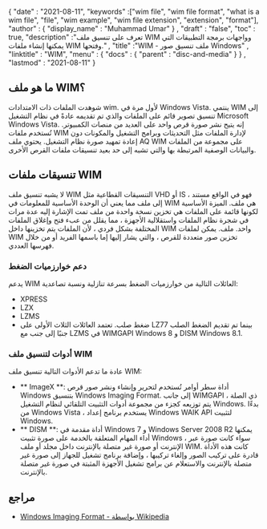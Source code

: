 {
  "date" : "2021-08-11",
  "keywords" :["wim file", "wim file format", "what is a wim file", "file", "wim example", "wim file extension", "extension", "format"],
  "author" : {
    "display_name" : "Muhammad Umar"
} ,
  "draft" : "false",
   "toc" : true,
  "description" :"تعرف على تنسيق ملف WIM وواجهات برمجة التطبيقات التي يمكنها إنشاء ملفات WIM وفتحها." ,
  "title" :"WIM - ملف تنسيق صور Windows" ,
  "linktitle" : "WIM",
  "menu" : {
    "docs" : {
      "parent" : "disc-and-media"
}
} ,
  "lastmod" : "2021-08-11"
}

## ما هو ملف WIM؟
شوهدت الملفات ذات الامتدادات wim. لأول مرة في Windows Vista. ينتمي WIM إلى تنسيق تصوير قائم على الملفات والذي تم تقديمه عادةً في نظام التشغيل Microsoft Windows Vista. إنه يتيح نشر صورة قرص واحد على العديد من منصات الكمبيوتر. تُستخدم ملفات WIM لإدارة الملفات مثل التحديثات وبرامج التشغيل والمكونات دون إعادة تمهيد صورة نظام التشغيل. يحتوي ملف AQ WIM على مجموعة من الملفات والبيانات الوصفية المرتبطة بها والتي تشبه إلى حد بعيد تنسيقات ملفات القرص الأخرى.

## تنسيقات ملفات WIM
لا يشبه تنسيق ملف WIM التنسيقات القطاعية مثل VHD أو IS ، فهو في الواقع مستند إلى ملف مما يعني أن الوحدة الأساسية للمعلومات في WIM هي ملف. الميزة الأساسية لكونها قائمة على الملفات هي تخزين نسخة واحدة من ملف تمت الإشارة إليه عدة مرات في شجرة نظام الملفات واستقلالية الأجهزة ، مما يقلل من عبء فتح وإغلاق الملفات المختلفة بشكل فردي ، لأن الملفات يتم تخزينها داخل WIM واحد. ملف. يمكن لملفات WIM تخزين صور متعددة للقرص ، والتي يشار إليها إما باسمها الفريد أو من خلال فهرسها العددي.
### دعم خوارزميات الضغط
يدعم WIM العائلات التالية من خوارزميات الضغط بسرعة تنازلية ونسبة تصاعدية:
- XPRESS
- LZX
- LZMS
- ضغط صلب.
تعتمد العائلات الثلاث الأولى على LZ77 بينما تم تقديم الضغط الصلب جنبًا إلى جنب مع LZMS في WIMGAPI Windows 8 و DISM Windows 8.1.
### أدوات لتنسيق ملف WIM
عادة ما تدعم الأدوات التالية تنسيق ملف WIM:

- ** ImageX **: أداة سطر أوامر تُستخدم لتحرير وإنشاء ونشر صور قرص Windows بتنسيق Windows Imaging Format. إلى جانب WIMGAPI ذي الصلة ، يتم توزيعه كجزء من مجموعة أدوات التثبيت التلقائي لنظام التشغيل Windows. بدءًا من Windows Vista ، يستخدم برنامج إعداد Windows WAIK API لتثبيت Windows.
- ** DISM **: أداة مقدمة في Windows 7 و Windows Server 2008 R2 يمكنها أداء المهام المتعلقة بالخدمة على صورة تثبيت Windows ، سواء كانت صورة عبر الإنترنت أو صورة غير متصلة بالإنترنت داخل مجلد أو ملف WIM. كانت هذه الأداة قادرة على تركيب الصور وإلغاء تركيبها ، وإضافة برنامج تشغيل للجهاز إلى صورة غير متصلة بالإنترنت والاستعلام عن برامج تشغيل الأجهزة المثبتة في صورة غير متصلة بالإنترنت.
 




## مراجع


* [Windows Imaging Format - بواسطة Wikipedia](https://en.wikipedia.org/wiki/Windows_Imaging_Format)


